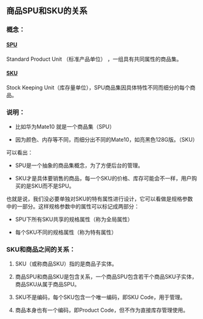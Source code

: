 ## 商品SPU和SKU的关系



### 概念：

#### **<u>SPU</u>**

Standard Product Unit （标准产品单位） ，一组具有共同属性的商品集。

#### **<u>SKU</u>**

Stock Keeping Unit（库存量单位），SPU商品集因具体特性不同而细分的每个商品。



### 说明：

- 比如华为Mate10 就是一个商品集（SPU）

+ 因为颜色、内存等不同，而细分出不同的Mate10，如亮黑色128G版。（SKU）

可以看出：

* SPU是一个抽象的商品集概念，为了方便后台的管理。

- SKU才是具体要销售的商品，每一个SKU的价格、库存可能会不一样，用户购买的是SKU而不是SPU。

也就是说，我们没必要单独对SKU的特有属性进行设计，它可以看做是规格参数中的一部分。这样规格参数中的属性可以标记成两部分：

- SPU下所有SKU共享的规格属性（称为全局属性）

- 每个SKU不同的规格属性（称为特有属性）

  

### SKU和商品之间的关系：

1. SKU（或称商品SKU）指的是商品子实体。

2. 商品SPU和商品SKU是包含关系，一个商品SPU包含若干个商品SKU子实体，商品SKU从属于商品SPU。

3. SKU不是编码，每个SKU包含一个唯一编码，即SKU Code，用于管理。

4. 商品本身也有一个编码，即Product Code，但不作为直接库存管理使用。
